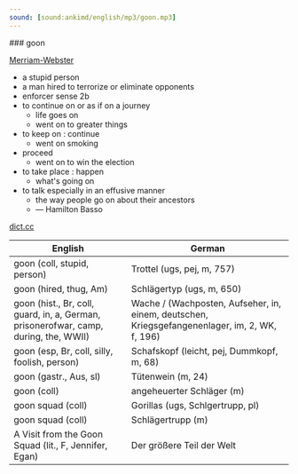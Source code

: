 ```yaml
---
sound: [sound:ankimd/english/mp3/goon.mp3]
---
```


\### goon

[Merriam-Webster](https://www.merriam-webster.com/dictionary/goon)

- a stupid person
- a man hired to terrorize or eliminate opponents
- enforcer sense 2b
- to continue on or as if on a journey
    - life goes on
    - went on to greater things
- to keep on : continue
    - went on smoking
- proceed
    - went on to win the election
- to take place : happen
    - what's going on
- to talk especially in an effusive manner
    - the way people go on about their ancestors
    - — Hamilton Basso

[dict.cc](https://www.dict.cc/goon)

| English        | German       |
| -------------- | ------------ |
| goon (coll, stupid, person) | Trottel (ugs, pej, m, 757) |
| goon (hired, thug, Am) | Schlägertyp (ugs, m, 650) |
| goon (hist., Br, coll, guard, in, a, German, prisonerofwar, camp, during, the, WWII) | Wache / (Wachposten, Aufseher, in, einem, deutschen, Kriegsgefangenenlager, im, 2, WK, f, 196) |
| goon (esp, Br, coll, silly, foolish, person) | Schafskopf (leicht, pej, Dummkopf, m, 68) |
| goon (gastr., Aus, sl) | Tütenwein (m, 24) |
| goon (coll) | angeheuerter Schläger (m) |
| goon squad (coll) | Gorillas (ugs, Schlgertrupp, pl) |
| goon squad (coll) | Schlägertrupp (m) |
| A Visit from the Goon Squad (lit., F, Jennifer, Egan) | Der größere Teil der Welt |
